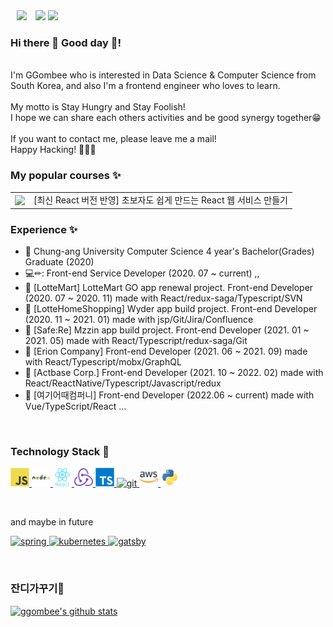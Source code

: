 <!-- <h2>About Me</h2>  -->
<div>
    <img 
        src="https://hits.seeyoufarm.com/api/count/incr/badge.svg?url=https%3A%2F%2Fgithub.com%2Fggombee"
        style="height : auto; margin-left : 10px; margin-right : 10px;"/>
     <a href="https://velog.io/@ggombee" target="_blank"><img src="https://img.shields.io/badge/My Tech Blog-20c997?style=flat-square&logo=Vimeo&logoColor=white"/></a>
     <a href="mailto:ggombee@hey.com" target="_blank">
    <img src="https://img.shields.io/badge/Mail-d14836?style=flat-square&logo=Gmail&logoColor=white"/>
  </a>
</div>

### Hi there 👋 Good day 🙂! 
<br/>
I'm GGombee who is interested in Data Science & Computer Science from South Korea,
and also I'm a frontend engineer who loves to learn.
<br/>
<br/>
My motto is Stay Hungry and Stay Foolish!<br/>
I hope we can share each others activities and be good synergy together😁
<br/>
<br/>
If you want to contact me, please leave me a mail!
<!--  [📧](ggombee@hey.com)! --><br/>
Happy Hacking! 👩🏻‍💻
<br/>

<h3>My popular courses ✨</h3> 
<table>
  <tbody>
    <tr>
      <td>
        <a href="https://www.inflearn.com/course/초보자도-react-웹서비스?inst=c8e1093f" title="[최신 React 버전 반영] 초보자도 쉽게 만드는 React 웹 서비스 만들기">
          <img align="center" src="https://user-images.githubusercontent.com/58289110/167084644-cbf27f59-50a0-4195-9d9a-f65d677ecd70.jpg" width="300" alt-text="React Course">
        </a>
      </td>
     <td>
      [최신 React 버전 반영] 초보자도 쉽게 만드는 React 웹 서비스 만들기
     </td>
    </tr>
  </tbody>
</table>


   
### Experience ✨

- :school: Chung-ang University Computer Science 4 year's Bachelor(Grades) Graduate (2020)
- 💻✏: Front-end Service Developer (2020. 07 ~ current) ,,
- :office: [LotteMart] LotteMart GO app renewal project. Front-end Developer (2020. 07 ~ 2020. 11)
made with React/redux-saga/Typescript/SVN
- :office: [LotteHomeShopping] Wyder app build project. Front-end Developer (2020. 11 ~ 2021. 01)
made with jsp/Git/Jira/Confluence
- :office: [Safe:Re] Mzzin app build project. Front-end Developer (2021. 01 ~ 2021. 05)
made with React/Typescript/redux-saga/Git
- :office: [Erion Company] Front-end Developer (2021. 06 ~ 2021. 09)
made with React/Typescript/mobx/GraphQL
- :office: [Actbase Corp.] Front-end Developer (2021. 10 ~ 2022. 02)
made with React/ReactNative/Typescript/Javascript/redux
- :office: [여기어때컴퍼니] Front-end Developer (2022.06 ~ current)
made with Vue/TypeScript/React ...
<!-- - :office: [????] Full Stack Developer,, Programming Analyist,, (Future) -->
<br/>
   
### Technology Stack 🔭
<p align="left">  
  <a href="https://developer.mozilla.org/en-US/docs/Web/JavaScript" target="_blank"> 
    <img src="https://raw.githubusercontent.com/devicons/devicon/master/icons/javascript/javascript-original.svg" alt="javascript" width="30" height="30"/> 
  </a> 
  <a href="https://nodejs.org" target="_blank"> 
    <img src="https://raw.githubusercontent.com/devicons/devicon/master/icons/nodejs/nodejs-original-wordmark.svg" alt="nodejs" width="30" height="30"/>
  </a>
  <a href="https://reactjs.org/" target="_blank"> 
    <img src="https://raw.githubusercontent.com/devicons/devicon/master/icons/react/react-original-wordmark.svg" alt="react" width="30" height="30"/>
  </a>
  <a href="https://redux.js.org" target="_blank">
    <img src="https://raw.githubusercontent.com/devicons/devicon/master/icons/redux/redux-original.svg" alt="redux" width="30" height="30"/>
  </a> 
  <a href="https://www.typescriptlang.org/" target="_blank"> 
    <img src="https://raw.githubusercontent.com/devicons/devicon/master/icons/typescript/typescript-original.svg" alt="typescript" width="30" height="30"/>
  </a>
  <a href="https://git-scm.com/" target="_blank">
<img src="https://www.vectorlogo.zone/logos/git-scm/git-scm-icon.svg" alt="git" width="30" height="30"/>
</a> 
   <a href="https://aws.amazon.com" target="_blank"> 
    <img src="https://raw.githubusercontent.com/devicons/devicon/master/icons/amazonwebservices/amazonwebservices-original-wordmark.svg" alt="aws" width="30" height="30"/>         </a>
  <a href="https://www.python.org" target="_blank">
    <img src="https://raw.githubusercontent.com/devicons/devicon/master/icons/python/python-original.svg" alt="python" width="30" height="30"/>
  </a>
</p>
    <br/>
   
and maybe in future
<p align="left">  
  <a href="https://spring.io/" target="_blank">
    <img src="https://www.vectorlogo.zone/logos/springio/springio-icon.svg" alt="spring" width="30" height="30"/> 
  </a>
  <a href="https://kubernetes.io" target="_blank"> 
    <img src="https://www.vectorlogo.zone/logos/kubernetes/kubernetes-icon.svg" alt="kubernetes" width="30" height="30"/> 
  </a>
  <a href="https://www.gatsbyjs.com/" target="_blank">
    <img src="https://www.vectorlogo.zone/logos/gatsbyjs/gatsbyjs-icon.svg" alt="gatsby" width="30" height="30"/>
  </a>
 
</p> 
<br/>

### 잔디가꾸기🌱

[![ggombee's github stats](https://github-readme-stats.vercel.app/api?username=ggombee)](https://github.com/ggombee)
<!-- ![본인ID's github stats](https://github-readme-stats.vercel.app/api?username=본인ID&show_icons=true) -->
<!-- [![ggombee's github stats](https://github-readme-stats.vercel.app/api/top-langs/?username=ggombee&show_icons=true&hide_border=true&title_color=004386&icon_color=004386&layout=compact)](https://github.com/ggombee) -->

<!--
![Python](https://img.shields.io/badge/Python-00FFFF)
![Spring](https://img.shields.io/badge/Spring-00FF7F)
![Vuejs](https://img.shields.io/badge/Vuejs-4fc08d)
![Nestjs](https://img.shields.io/badge/Nestjs-ea2845)
![React](https://img.shields.io/badge/React-5F00FF)
![javascript](https://img.shields.io/badge/Javascript-FFE400)
![typescript](https://img.shields.io/badge/Typescript-0054FF)
![Nodejs](https://img.shields.io/badge/Nodejs-43853d)
 
<a href="https://instagram.com/ggombee__" target="blank"><img align="center" src="https://cdn.jsdelivr.net/npm/simple-icons@3.0.1/icons/instagram.svg" alt="ggombee__" height="20" width="20" /></a>

<a href="https://unity.com/" target="_blank">
    <img src="https://www.vectorlogo.zone/logos/unity3d/unity3d-icon.svg" alt="unity" width="40" height="40"/> 
  </a>
 <a href="https://www.jenkins.io" target="_blank"> 
    <img src="https://www.vectorlogo.zone/logos/jenkins/jenkins-icon.svg" alt="jenkins" width="40" height="40"/> 
  </a> 

<a href="https://getbootstrap.com" target="_blank">
<img src="https://raw.githubusercontent.com/devicons/devicon/master/icons/bootstrap/bootstrap-plain-wordmark.svg" alt="bootstrap" width="40" height="40"/> 
</a> 
<a href="https://www.w3schools.com/css/" target="_blank">
<img src="https://raw.githubusercontent.com/devicons/devicon/master/icons/css3/css3-original-wordmark.svg" alt="css3" width="40" height="40"/>
</a>
 
<a href="https://www.w3.org/html/" target="_blank">
<img src="https://raw.githubusercontent.com/devicons/devicon/master/icons/html5/html5-original-wordmark.svg" alt="html5" width="40" height="40"/> 
</a> 
![AWS](https://img.shields.io/badge/AWS-8A2BE2)

Here are some ideas to get you started:

- 🔭 I’m currently working on ...
- 🌱 I’m currently learning ...
- 👯 I’m looking to collaborate on ...
- 🤔 I’m looking for help with ...
- 💬 Ask me about ...
- 📫 How to reach me: ...
- 😄 Pronouns: ...
- ⚡ Fun fact: ...
-->
